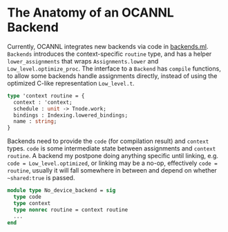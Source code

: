 # The Anatomy of an OCANNL Backend

Currently, OCANNL integrates new backends via code in [backends.ml](backends.ml). `Backends` introduces the context-specific `routine` type, and has a helper `lower_assignments` that wraps `Assignments.lower` and `Low_level.optimize_proc`. The interface to a `Backend` has `compile` functions, to allow some backends handle assignments directly, instead of using the optimized C-like representation `Low_level.t`.

```ocaml
type 'context routine = {
  context : 'context;
  schedule : unit -> Tnode.work;
  bindings : Indexing.lowered_bindings;
  name : string;
}
```

Backends need to provide the `code` (for compilation result) and `context` types. `code` is some intermediate state between assignments and `context routine`. A backend my postpone doing anything specific until linking, e.g. `code = Low_level.optimized`, or linking may be a no-op, effectively `code = routine`, usually it will fall somewhere in between and depend on whether `~shared:true` is passed.

```ocaml
module type No_device_backend = sig
  type code
  type context
  type nonrec routine = context routine
  ...
end
```

